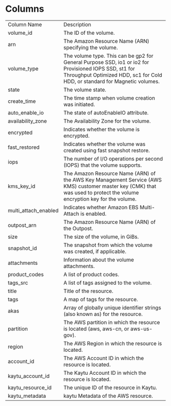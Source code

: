 # Columns  

<table>
	<tr><td>Column Name</td><td>Description</td></tr>
	<tr><td>volume_id</td><td>The ID of the volume.</td></tr>
	<tr><td>arn</td><td>The Amazon Resource Name (ARN) specifying the volume.</td></tr>
	<tr><td>volume_type</td><td>The volume type. This can be gp2 for General Purpose SSD, io1 or io2 for Provisioned IOPS SSD, st1 for Throughput Optimized HDD, sc1 for Cold HDD, or standard for Magnetic volumes.</td></tr>
	<tr><td>state</td><td>The volume state.</td></tr>
	<tr><td>create_time</td><td>The time stamp when volume creation was initiated.</td></tr>
	<tr><td>auto_enable_io</td><td>The state of autoEnableIO attribute.</td></tr>
	<tr><td>availability_zone</td><td>The Availability Zone for the volume.</td></tr>
	<tr><td>encrypted</td><td>Indicates whether the volume is encrypted.</td></tr>
	<tr><td>fast_restored</td><td>Indicates whether the volume was created using fast snapshot restore.</td></tr>
	<tr><td>iops</td><td>The number of I/O operations per second (IOPS) that the volume supports.</td></tr>
	<tr><td>kms_key_id</td><td>The Amazon Resource Name (ARN) of the AWS Key Management Service (AWS KMS) customer master key (CMK) that was used to protect the volume encryption key for the volume.</td></tr>
	<tr><td>multi_attach_enabled</td><td>Indicates whether Amazon EBS Multi-Attach is enabled.</td></tr>
	<tr><td>outpost_arn</td><td>The Amazon Resource Name (ARN) of the Outpost.</td></tr>
	<tr><td>size</td><td>The size of the volume, in GiBs.</td></tr>
	<tr><td>snapshot_id</td><td>The snapshot from which the volume was created, if applicable.</td></tr>
	<tr><td>attachments</td><td>Information about the volume attachments.</td></tr>
	<tr><td>product_codes</td><td>A list of product codes.</td></tr>
	<tr><td>tags_src</td><td>A list of tags assigned to the volume.</td></tr>
	<tr><td>title</td><td>Title of the resource.</td></tr>
	<tr><td>tags</td><td>A map of tags for the resource.</td></tr>
	<tr><td>akas</td><td>Array of globally unique identifier strings (also known as) for the resource.</td></tr>
	<tr><td>partition</td><td>The AWS partition in which the resource is located (aws, aws-cn, or aws-us-gov).</td></tr>
	<tr><td>region</td><td>The AWS Region in which the resource is located.</td></tr>
	<tr><td>account_id</td><td>The AWS Account ID in which the resource is located.</td></tr>
	<tr><td>kaytu_account_id</td><td>The Kaytu Account ID in which the resource is located.</td></tr>
	<tr><td>kaytu_resource_id</td><td>The unique ID of the resource in Kaytu.</td></tr>
	<tr><td>kaytu_metadata</td><td>kaytu Metadata of the AWS resource.</td></tr>
</table>